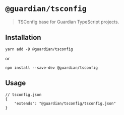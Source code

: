 # `@guardian/tsconfig`

> TSConfig base for Guardian TypeScript projects.

## Installation

```shell
yarn add -D @guardian/tsconfig
```

or

```shell
npm install --save-dev @guardian/tsconfig
```

## Usage

```jsonc
// tsconfig.json
{
	"extends": "@guardian/tsconfig/tsconfig.json"
}
```
